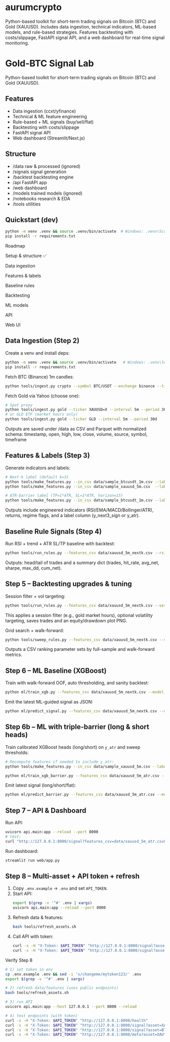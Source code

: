 # aurumcrypto
Python-based toolkit for short-term trading signals on Bitcoin (BTC) and Gold (XAUUSD). Includes data ingestion, technical indicators, ML-based models, and rule-based strategies. Features backtesting with costs/slippage, FastAPI signal API, and a web dashboard for real-time signal monitoring.

# Gold-BTC Signal Lab

Python-based toolkit for short-term trading signals on Bitcoin (BTC) and Gold (XAUUSD).

## Features
- Data ingestion (ccxt/yfinance)
- Technical & ML feature engineering
- Rule-based + ML signals (buy/sell/flat)
- Backtesting with costs/slippage
- FastAPI signal API
- Web dashboard (Streamlit/Next.js)

## Structure
- /data        raw & processed (ignored)
- /signals     signal generation
- /backtest    backtesting engine
- /api         FastAPI app
- /web         dashboard
- /models      trained models (ignored)
- /notebooks   research & EDA
- /tools       utilities

## Quickstart (dev)
```bash
python -m venv .venv && source .venv/bin/activate  # Windows: .venv\Scripts\activate
pip install -r requirements.txt
```

Roadmap

Setup & structure ✅

Data ingestion

Features & labels

Baseline rules

Backtesting

ML models

API

Web UI

## Data Ingestion (Step 2)

Create a venv and install deps:
```bash
python -m venv .venv && source .venv/bin/activate   # Windows: .venv\Scripts\activate
pip install -r requirements.txt
```

Fetch BTC (Binance) 1m candles:

```bash
python tools/ingest.py crypto --symbol BTC/USDT --exchange binance --timeframe 1m --limit 500
```

Fetch Gold via Yahoo (choose one):

```bash
# Spot proxy
python tools/ingest.py gold --ticker XAUUSD=X --interval 5m --period 30d
# or GLD ETF (market hours only)
python tools/ingest.py gold --ticker GLD --interval 5m --period 30d
```

Outputs are saved under /data as CSV and Parquet with normalized schema:
timestamp, open, high, low, close, volume, source, symbol, timeframe

## Features & Labels (Step 3)

Generate indicators and labels:
```bash
# Next-k label (default k=3)
python tools/make_features.py --in_csv data/sample_btcusdt_1m.csv --label_mode nextk --k 3 --out_base data/btcusdt_1m_nextk
python tools/make_features.py --in_csv data/sample_xauusd_5m.csv  --label_mode nextk --k 3 --out_base data/xauusd_5m_nextk

# ATR-barrier label (TP=1*ATR, SL=1*ATR, horizon=15)
python tools/make_features.py --in_csv data/sample_btcusdt_1m.csv --label_mode atr --horizon 15 --tp_mult 1.0 --sl_mult 1.0 --out_base data/btcusdt_1m_atr
```

Outputs include engineered indicators (RSI/EMA/MACD/Bollinger/ATR), returns, regime flags, and a label column (y_next3_sign or y_atr).

## Baseline Rule Signals (Step 4)

Run RSI + trend + ATR SL/TP baseline with backtest:
```bash
python tools/run_rules.py --features_csv data/xauusd_5m_nextk.csv --rsi_low 35 --rsi_high 65 --tp_mult 1.5 --sl_mult 1.0 --fee_bps 1.5 --max_hold 60 --out_trades data/xauusd_rules_trades.csv
```

Outputs: head/tail of trades and a summary dict (trades, hit_rate, avg_net, sharpe, max_dd, cum_net).

## Step 5 – Backtesting upgrades & tuning

Session filter + vol targeting:
```bash
python tools/run_rules.py --features_csv data/xauusd_5m_nextk.csv --session "07:00-20:00" --weekdays "1-5" --vol_target 0.10 --out_trades data/xauusd_rules_trades.csv
```

This applies a session filter (e.g., gold market hours), optional volatility targeting, saves trades and an equity/drawdown plot PNG.

Grid search + walk-forward:

```bash
python tools/sweep_rules.py --features_csv data/xauusd_5m_nextk.csv --session "07:00-20:00" --weekdays "1-5" --out_csv data/sweep_rules.csv
```

Outputs a CSV ranking parameter sets by full-sample and walk-forward metrics.

## Step 6 – ML Baseline (XGBoost)

Train with walk-forward OOF, auto thresholding, and sanity backtest:
```bash
python ml/train_xgb.py --features_csv data/xauusd_5m_nextk.csv --model_out models/xgb_nextk.joblib --meta_out models/xgb_nextk_meta.json --bt_out data/ml_trades.csv
```

Emit the latest ML-guided signal as JSON:

```bash
python ml/predict_signal.py --features_csv data/xauusd_5m_nextk.csv --model_path models/xgb_nextk.joblib
```

## Step 6b – ML with triple-barrier (long & short heads)

Train calibrated XGBoost heads (long/short) on `y_atr` and sweep thresholds:
```bash
# Recompute features if needed to include y_atr:
python tools/make_features.py --in_csv data/sample_xauusd_5m.csv --label_mode atr --horizon 15 --tp_mult 1.0 --sl_mult 1.0 --out_base data/xauusd_5m_atr

python ml/train_xgb_barrier.py --features_csv data/xauusd_5m_atr.csv --model_out models/xgb_barrier.joblib --meta_out models/xgb_barrier_meta.json
```

Emit latest signal (long/short/flat):

```bash
python ml/predict_barrier.py --features_csv data/xauusd_5m_atr.csv --model_path models/xgb_barrier.joblib
```

## Step 7 – API & Dashboard

Run API:
```bash
uvicorn api.main:app --reload --port 8000
# test:
curl "http://127.0.0.1:8000/signal?features_csv=data/xauusd_5m_atr.csv&model_path=models/xgb_barrier.joblib"
```

Run dashboard:

```bash
streamlit run web/app.py
```

## Step 8 – Multi-asset + API token + refresh

1) Copy `.env.example` → `.env` and set `API_TOKEN`.
2) Start API:
   ```bash
   export $(grep -v '^#' .env | xargs)
   uvicorn api.main:app --reload --port 8000
   ```
3) Refresh data & features:
   ```bash
   bash tools/refresh_assets.sh
   ```
4) Call API with token:
   ```bash
   curl -s -H "X-Token: $API_TOKEN" "http://127.0.0.1:8000/signal?asset=XAU"
   curl -s -H "X-Token: $API_TOKEN" "http://127.0.0.1:8000/signal?asset=BTC"
   ```

Verify Step 8
```bash
# 1) set token in env
cp .env.example .env && sed -i 's/changeme/mytoken123/' .env
export $(grep -v '^#' .env | xargs)

# 2) refresh data/features (uses public endpoints)
bash tools/refresh_assets.sh

# 3) run API
uvicorn api.main:app --host 127.0.0.1 --port 8000 --reload

# 4) test endpoints (with token)
curl -s -H "X-Token: $API_TOKEN" "http://127.0.0.1:8000/health"
curl -s -H "X-Token: $API_TOKEN" "http://127.0.0.1:8000/signal?asset=XAU" | python -m json.tool
curl -s -H "X-Token: $API_TOKEN" "http://127.0.0.1:8000/signal?asset=BTC" | python -m json.tool
curl -s -H "X-Token: $API_TOKEN" "http://127.0.0.1:8000/meta?asset=XAU"   | python -m json.tool
```


